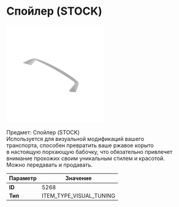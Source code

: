 # Спойлер (STOCK)

![Item Image](../img/5268.webp?raw=true)

Предмет: Спойлер (STOCK)<br>Используется для визуальной модификаций вашего<br>транспорта, способен превратить ваше ржавое корыто<br>в настоящую порхающую бабочку, что обязательно привлечет<br>внимание прохожих своим уникальным стилем и красотой.<br>Можно передавать и продавать.


| Параметр | Значение |
|----------|----------|
| **ID** | 5268 |
| **Тип** | ITEM_TYPE_VISUAL_TUNING |

